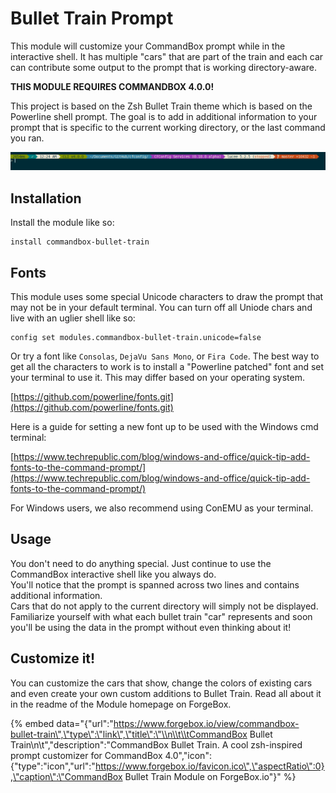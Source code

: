 # Bullet Train Prompt

This module will customize your CommandBox prompt while in the interactive shell. It has multiple "cars" that are part of the train and each car can contribute some output to the prompt that is working directory-aware.

**THIS MODULE REQUIRES COMMANDBOX 4.0.0!**

This project is based on the Zsh Bullet Train theme which is based on the Powerline shell prompt. The goal is to add in additional information to your prompt that is specific to the current working directory, or the last command you ran.

![CommandBox Bullet Train Prompt](../.gitbook/assets/image.png)

## Installation

Install the module like so:

```text
install commandbox-bullet-train
```

## Fonts

This module uses some special Unicode characters to draw the prompt that may not be in your default terminal. You can turn off all Uniode chars and live with an uglier shell like so:

```text
config set modules.commandbox-bullet-train.unicode=false
```

Or try a font like `Consolas`, `DejaVu Sans Mono`, or `Fira Code`. The best way to get all the characters to work is to install a "Powerline patched" font and set your terminal to use it. This may differ based on your operating system.

[https://github.com/powerline/fonts.git](https://github.com/powerline/fonts.git)

Here is a guide for setting a new font up to be used with the Windows cmd terminal:

[https://www.techrepublic.com/blog/windows-and-office/quick-tip-add-fonts-to-the-command-prompt/](https://www.techrepublic.com/blog/windows-and-office/quick-tip-add-fonts-to-the-command-prompt/)

For Windows users, we also recommend using ConEMU as your terminal.

## Usage

You don't need to do anything special. Just continue to use the CommandBox interactive shell like you always do.  
You'll notice that the prompt is spanned across two lines and contains additional information.  
Cars that do not apply to the current directory will simply not be displayed. Familiarize yourself with what each bullet train "car" represents and soon you'll be using the data in the prompt without even thinking about it!

## Customize it!

You can customize the cars that show, change the colors of existing cars and even create your own custom additions to Bullet Train.  Read all about it in the readme of the Module homepage on ForgeBox.

{% embed data="{\"url\":\"https://www.forgebox.io/view/commandbox-bullet-train\",\"type\":\"link\",\"title\":\"\\n\\t\\tCommandBox Bullet Train\\n\\t\",\"description\":\"CommandBox Bullet Train. A cool zsh-inspired prompt customizer for CommandBox 4.0\",\"icon\":{\"type\":\"icon\",\"url\":\"https://www.forgebox.io/favicon.ico\",\"aspectRatio\":0},\"caption\":\"CommandBox Bullet Train Module on ForgeBox.io\"}" %}



